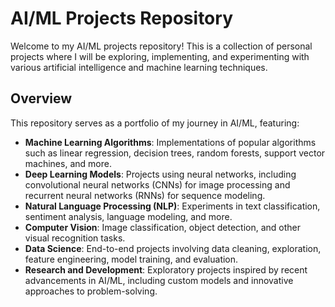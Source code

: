 # AI/ML Projects Repository

 Welcome to my AI/ML projects repository! This is a collection of personal projects where I will be exploring, implementing, and experimenting with various artificial intelligence and machine learning techniques. 

## Overview

This repository serves as a portfolio of my journey in AI/ML, featuring:

- **Machine Learning Algorithms**: Implementations of popular algorithms such as linear regression, decision trees, random forests, support vector machines, and more.
- **Deep Learning Models**: Projects using neural networks, including convolutional neural networks (CNNs) for image processing and recurrent neural networks (RNNs) for sequence modeling.
- **Natural Language Processing (NLP)**: Experiments in text classification, sentiment analysis, language modeling, and more.
- **Computer Vision**: Image classification, object detection, and other visual recognition tasks.
- **Data Science**: End-to-end projects involving data cleaning, exploration, feature engineering, model training, and evaluation.
- **Research and Development**: Exploratory projects inspired by recent advancements in AI/ML, including custom models and innovative approaches to problem-solving.


